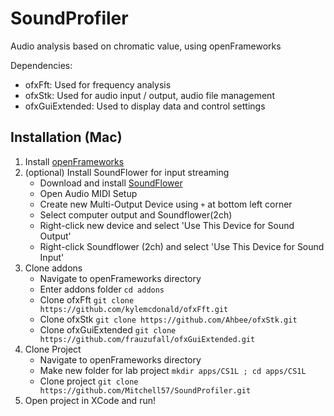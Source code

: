 # SoundProfiler
Audio analysis based on chromatic value, using openFrameworks

Dependencies:
- ofxFft: Used for frequency analysis
- ofxStk: Used for audio input / output, audio file management
- ofxGuiExtended: Used to display data and control settings

## Installation (Mac) 
1. Install [openFrameworks](https://openframeworks.cc/download/)
2. (optional) Install SoundFlower for input streaming
    - Download and install [SoundFlower](https://github.com/mattingalls/Soundflower/releases/tag/2.0b2)
    - Open Audio MIDI Setup
    - Create new Multi-Output Device using `+` at bottom left corner
    - Select computer output and Soundflower(2ch)
    - Right-click new device and select 'Use This Device for Sound Output'
    - Right-click Soundflower (2ch) and select 'Use This Device for Sound Input'
3. Clone addons
    - Navigate to openFrameworks directory
    - Enter addons folder `cd addons`
    - Clone ofxFft `git clone https://github.com/kylemcdonald/ofxFft.git`
    - Clone ofxStk `git clone https://github.com/Ahbee/ofxStk.git`
    - Clone ofxGuiExtended `git clone https://github.com/frauzufall/ofxGuiExtended.git`
4. Clone Project
    - Navigate to openFrameworks directory
    - Make new folder for lab project `mkdir apps/CS1L ; cd apps/CS1L`
    - Clone project `git clone https://github.com/Mitchell57/SoundProfiler.git`
5. Open project in XCode and run!
